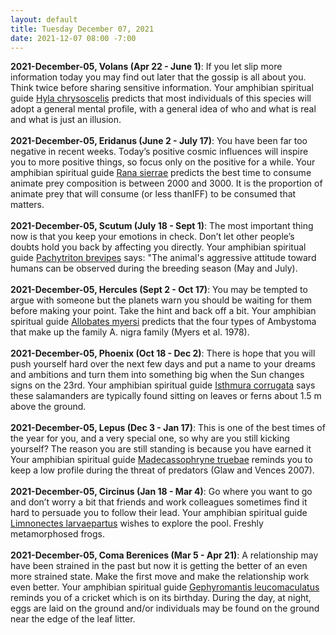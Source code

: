 ```yaml
---
layout: default
title: Tuesday December 07, 2021
date: 2021-12-07 08:00 -7:00
---
```


**2021-December-05, Volans (Apr 22 - June 1)**: If you let slip more information today you may find out later that the gossip is all about you. Think twice before sharing sensitive information. Your amphibian spiritual guide [Hyla chrysoscelis](https://amphibiaweb.org/cgi/amphib_query?where-genus=Hyla&where-species=chrysoscelis) predicts that most individuals of this species will adopt a general mental profile, with a general idea of who and what is real and what is just an illusion. <br /><br />**2021-December-05, Eridanus (June 2 - July 17)**: You have been far too negative in recent weeks. Today’s positive cosmic influences will inspire you to more positive things, so focus only on the positive for a while. Your amphibian spiritual guide [Rana sierrae](https://amphibiaweb.org/cgi/amphib_query?where-genus=Rana&where-species=sierrae) predicts the best time to consume animate prey composition is between 2000 and 3000.  It is the proportion of animate prey that will consume (or less thanIFF) to be consumed that matters. <br /><br />**2021-December-05, Scutum (July 18 - Sept 1)**: The most important thing now is that you keep your emotions in check. Don’t let other people’s doubts hold you back by affecting you directly. Your amphibian spiritual guide [Pachytriton brevipes](https://amphibiaweb.org/cgi/amphib_query?where-genus=Pachytriton&where-species=brevipes) says: "The animal's aggressive attitude toward humans can be observed during the breeding season (May and July). <br /><br />**2021-December-05, Hercules (Sept 2 - Oct 17)**: You may be tempted to argue with someone but the planets warn you should be waiting for them before making your point. Take the hint and back off a bit. Your amphibian spiritual guide [Allobates myersi](https://amphibiaweb.org/cgi/amphib_query?where-genus=Allobates&where-species=myersi) predicts that the four types of Ambystoma that make up the family A. nigra family (Myers et al. 1978). <br /><br />**2021-December-05, Phoenix (Oct 18 - Dec 2)**: There is hope that you will push yourself hard over the next few days and put a name to your dreams and ambitions and turn them into something big when the Sun changes signs on the 23rd. Your amphibian spiritual guide [Isthmura corrugata](https://amphibiaweb.org/cgi/amphib_query?where-genus=Isthmura&where-species=corrugata) says these salamanders are typically found sitting on leaves or ferns about 1.5 m above the ground. <br /><br />**2021-December-05, Lepus (Dec 3 - Jan 17)**: This is one of the best times of the year for you, and a very special one, so why are you still kicking yourself? The reason you are still standing is because you have earned it Your amphibian spiritual guide [Madecassophryne truebae](https://amphibiaweb.org/cgi/amphib_query?where-genus=Madecassophryne&where-species=truebae) reminds you to keep a low profile during the threat of predators (Glaw and Vences 2007). <br /><br />**2021-December-05, Circinus (Jan 18 - Mar 4)**: Go where you want to go and don’t worry a bit that friends and work colleagues sometimes find it hard to persuade you to follow their lead. Your amphibian spiritual guide [Limnonectes larvaepartus](https://amphibiaweb.org/cgi/amphib_query?where-genus=Limnonectes&where-species=larvaepartus) wishes to explore the pool. Freshly metamorphosed frogs. <br /><br />**2021-December-05, Coma Berenices (Mar 5 - Apr 21)**: A relationship may have been strained in the past but now it is getting the better of an even more strained state. Make the first move and make the relationship work even better. Your amphibian spiritual guide [Gephyromantis leucomaculatus](https://amphibiaweb.org/cgi/amphib_query?where-genus=Gephyromantis&where-species=leucomaculatus) reminds you of a cricket which is on its birthday. During the day, at night, eggs are laid on the ground and/or individuals may be found on the ground near the edge of the leaf litter. <br /><br />
